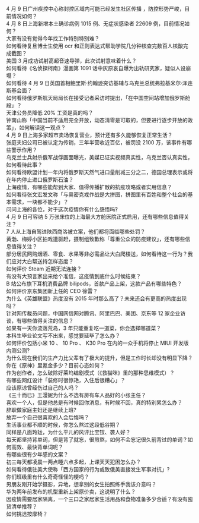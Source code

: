 4 月 9 日广州疾控中心称封控区域内可能已经发生社区传播 ，防控形势严峻，目前情况如何？  
4 月 8 日上海新增本土确诊病例 1015 例、无症状感染者 22609 例，目前情况如何？  
大家有没有觉得今年找工作特别特别难？  
如何看待复旦博士生使用 ocr 和正则表达式帮助学院几分钟核查完数百人核酸完成截图？  
美国 3 月成功试射高超音速导弹，此次试射意味着什么？  
如何看待《名侦探柯南》漫画第 1091 话中灰原哀自爆为出轨研究家，疑似人设崩塌？  
如何看待 4 月 9 日英国首相鲍里斯·约翰逊突访基辅与乌克兰总统弗拉基米尔·泽连斯基会面？  
如何看待俄罗斯航天局局长在接受记者采访时提出，「在中国空间站增加俄罗斯舱段」？  
天津公务员降低 20% 工资是真的吗？  
钟南山称「中国当前不适用完全开放，动态清零是可取的，但要进行逐步开放的政策」，如何解读这一观点？  
4 月 9 日上海多家超市卖场恢复营业，预计还有多久能够恢复正常生活？  
张庭夫妇公司已被认定为传销，三年半营收近百亿，被罚没 2100 万，该事件有哪些警示作用？  
乌克兰士兵射杀俄军战俘画面曝光，美媒已证实视频真实性，乌克兰否认真实性，如何看待此事？  
如何看待欧盟计划一年内将俄罗斯天然气进口量削减三分之二，德国总理表示或将在年内停止进口俄罗斯石油？  
上海疫情，有哪些能帮到大家、值得传播扩散的抗疫攻略或者实用信息？  
如何看待张文宏发文称「与奥密克戎作战是大拼图，拼图里有百姓和整个社会的基本需求，一块都不能少」？  
问问上海的各位，对于这次疫情你有什么感悟吗?  
4 月 9 日可容纳 5 万张床位的上海最大方舱医院正式启用，还有哪些信息值得关注？  
7 人从上海自驾进陕西商洛被立案，他们都将面临哪些处罚？  
黄渤、梅婷小区拍戏遭驱赶，摄制组致歉称「尊重公众的防疫建议」，还有哪些信息值得关注？  
部分居民网购烟酒、零食、水果等非必需品让大白爬楼送，如何看待这一行为？我们应对大白帮送持怎样态度？  
如何评价 Steam 近期无法连接？  
有没有大预言家出来给个准信，这疫情到底什么时候结束？  
B 站公布旗下耳机消费品牌 bilipods，首款产品上架，这款产品有哪些特色？  
如何评价京东集团新上任的 CEO 徐雷？  
为什么《英雄联盟》热度没有 2015 年时那么高了？未来还会有更高的热度出现吗？  
针对网传裁员问题，中国网信网对腾讯、阿里巴巴、美团、京东等 12 家企业访谈，有哪些值得关注的信息？  
如果有一天你流落荒岛，3 年只能重复吃一道菜，你会选择哪道菜？  
本科生毕业论文写不出来，感觉要延毕了怎么办？  
如何评价包括小米 10 、 10 Pro 、 K30 Pro 在内的一众手机将停止 MIUI 开发版内测公测?  
为什么现在我们的生产力比父辈有了极大的提升，但是工作时长却没有明显下降？  
你在《原神》里氪金多少？目前心态如何？  
作为创作者，怎么破除好莱坞编剧模式（《救猫咪》里的那种思维模式）？  
有哪些网红设计「装修时很惊艳，入住后很糟心」？  
应该原谅曾经伤过自己的人吗？  
《三十而已》王漫妮为什么不选有房有车人品好的小张主任？  
喜欢一个人，但是他总是有时候回你消息，有时候不回，真的特别累怎么办？  
辞职做家庭主妇还是继续上班?  
放弃一个自己很喜欢的人会后悔吗？  
生活事业都不顺的时候，你怎么熬过这段低谷期？  
同样是八面玲珑，为什么平儿的风评比宝钗、袭人好？  
每天都坚持背单词，但是背了就忘，很煎熬，如何不会忘记很久前背过的单词？如何高效、最快背单词呢？  
有哪些很有少年感的文案？  
初三每天都凌晨一两点睡六点多起，上课天天犯困怎么办？  
如何看待俄驻美大使称「西方国家的行为或致俄美直接发生军事对抗」?  
你们班级里有什么奇奇怪怪的梗吗？  
男朋友刚开始学摄影，异地，想拿别的女生拍照练手我该介意吗？  
华为两年前发布的机型重新上架原价卖，这说明了什么？  
因疫情需要居家隔离，一个三口之家居家生活用品和食物准备多少合适？有没有囤货清单推荐？  
如何挑选按摩椅？  

